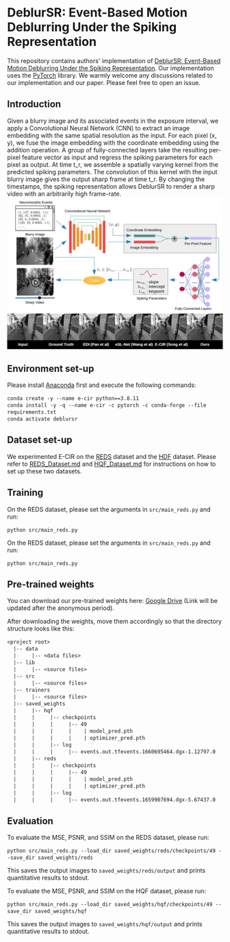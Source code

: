 # DeblurSR: Event-Based Motion Deblurring Under the Spiking Representation
This repository contains authors' implementation of [DeblurSR: Event-Based Motion Deblurring Under the Spiking Representation](https://arxiv.org). Our implementation uses the [PyTorch](https://pytorch.org/) library. We warmly welcome any discussions related to our implementation and our paper. Please feel free to open an issue.

## Introduction
Given a blurry image and its associated events in the exposure interval, we apply a Convolutional Neural Network (CNN) to extract an image embedding with the same spatial resolution as the input. For each pixel (x, y), we fuse the image embedding with the coordinate embedding using the addition operation. A group of fully-connected layers take the resulting per-pixel feature vector as input and regress the spiking parameters for each pixel as output. At time t_r, we assemble a spatially varying kernel from the predicted spiking parameters. The convolution of this kernel with the input blurry image gives the output sharp frame at time t_r. By changing the timestamps, the spiking representation allows DeblurSR to render a sharp video with an arbitrarily high frame-rate.
![Approach overview](./assets/overview.png)
![Result Animation](./assets/reds.gif)

## Environment set-up
Please install [Anaconda](https://www.anaconda.com/distribution/) first and execute the following commands:
```
conda create -y --name e-cir python==3.8.11
conda install -y -q --name e-cir -c pytorch -c conda-forge --file requirements.txt
conda activate deblursr
```

## Dataset set-up
We experimented E-CIR on the [REDS](https://seungjunnah.github.io/Datasets/reds.html) dataset and the [HDF](https://github.com/chensong1995/E-CIR/blob/main/README.md) dataset. Please refer to [REDS\_Dataset.md](REDS_Dataset.md) and [HQF\_Dataset.md](HQF_Dataset.md) for instructions on how to set up these two datasets.

## Training
On the REDS dataset, please set the arguments in `src/main_reds.py` and run:
```
python src/main_reds.py
```

On the REDS dataset, please set the arguments in `src/main_reds.py` and run:
```
python src/main_reds.py
```

## Pre-trained weights
You can download our pre-trained weights here: [Google Drive](https://drive.google.com/) (Link will be updated after the anonymous period).

After downloading the weights, move them accordingly so that the directory structure looks like this:
```
<project root>
  |-- data
  |     |-- <data files>
  |-- lib
  |     |-- <source files>
  |-- src
  |     |-- <source files>
  |-- trainers
  |     |-- <source files>
  |-- saved_weights
  |     |-- hqf
  |     |     |-- checkpoints
  |     |     |     |-- 49
  |     |     |     |    | model_pred.pth
  |     |     |     |    | optimizer_pred.pth
  |     |     |-- log
  |     |     |     |-- events.out.tfevents.1660695464.dgx-1.12797.0
  |     |-- reds
  |     |     |-- checkpoints
  |     |     |     |-- 49
  |     |     |     |    | model_pred.pth
  |     |     |     |    | optimizer_pred.pth
  |     |     |-- log
  |     |     |     |-- events.out.tfevents.1659907694.dgx-5.67437.0
```

## Evaluation
To evaluate the MSE, PSNR, and SSIM on the REDS dataset, please run:
```
python src/main_reds.py --load_dir saved_weights/reds/checkpoints/49 --save_dir saved_weights/reds
```

This saves the output images to `saved_weights/reds/output` and prints quantitative results to stdout.

To evaluate the MSE, PSNR, and SSIM on the HQF dataset, please run:
```
python src/main_reds.py --load_dir saved_weights/hqf/checkpoints/49 --save_dir saved_weights/hqf
```

This saves the output images to `saved_weights/hqf/output` and prints quantitative results to stdout.
